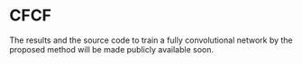 # CFCF
The results and the source code to train a fully convolutional network by the proposed method will be made publicly available soon. 

